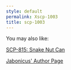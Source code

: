 ```yaml
---
style: default
permalink: Xscp-1003
title: scp-1003
---
```

You may also like:

[SCP-815: Snake Nut Can](http://scp-wiki.net/scp-815)

[Jabonicus' Author Page](http://scp-wiki.net/jabonicus-author-page)
